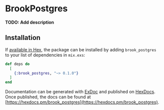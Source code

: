 # BrookPostgres

**TODO: Add description**

## Installation

If [available in Hex](https://hex.pm/docs/publish), the package can be installed
by adding `brook_postgres` to your list of dependencies in `mix.exs`:

```elixir
def deps do
  [
    {:brook_postgres, "~> 0.1.0"}
  ]
end
```

Documentation can be generated with [ExDoc](https://github.com/elixir-lang/ex_doc)
and published on [HexDocs](https://hexdocs.pm). Once published, the docs can
be found at [https://hexdocs.pm/brook_postgres](https://hexdocs.pm/brook_postgres).

